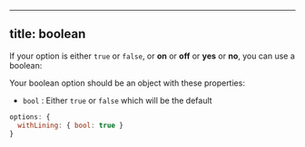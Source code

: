 ***

## title: boolean

If your option is either `true` or `false`, or **on** or **off** or **yes** or **no**, you can use a boolean:

Your boolean option should be an object with these properties:

*   `bool` : Either `true` or `false` which will be the default

```js
options: {
  withLining: { bool: true }
}
```
